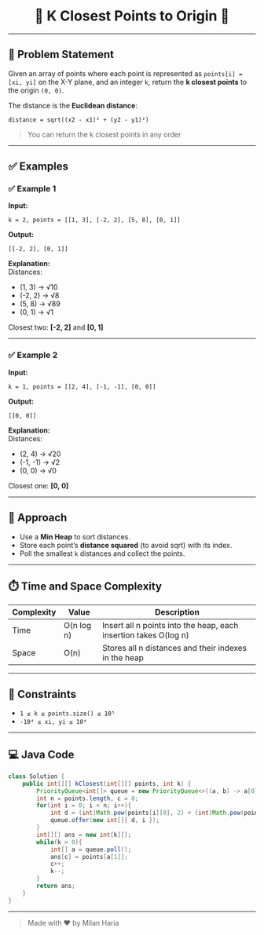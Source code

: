 <h1 align="center">📍 K Closest Points to Origin 📍</h1>

---

## 📝 Problem Statement

Given an array of points where each point is represented as `points[i] = [xi, yi]` on the X-Y plane, and an integer `k`, return the **k closest points** to the origin `(0, 0)`.

The distance is the **Euclidean distance**:
```
distance = sqrt((x2 - x1)² + (y2 - y1)²)
```

> You can return the k closest points in any order

---

## ✅ Examples

### ✅ Example 1

**Input:**  
```
k = 2, points = [[1, 3], [-2, 2], [5, 8], [0, 1]]
```

**Output:**  
```
[[-2, 2], [0, 1]]
```

**Explanation:**  
Distances:  
- (1, 3) → √10  
- (-2, 2) → √8  
- (5, 8) → √89  
- (0, 1) → √1

Closest two: **[-2, 2]** and **[0, 1]**

---

### ✅ Example 2

**Input:**  
```
k = 1, points = [[2, 4], [-1, -1], [0, 0]]
```

**Output:**  
```
[[0, 0]]
```

**Explanation:**  
Distances:  
- (2, 4) → √20  
- (-1, -1) → √2  
- (0, 0) → √0  

Closest one: **[0, 0]**

---

## 🧠 Approach

- Use a **Min Heap** to sort distances.
- Store each point’s **distance squared** (to avoid sqrt) with its index.
- Poll the smallest `k` distances and collect the points.

---

## ⏱️ Time and Space Complexity

| Complexity | Value               | Description                                                     |
|------------|---------------------|-----------------------------------------------------------------|
| Time       | O(n log n)          |Insert all n points into the heap, each insertion takes O(log n) |
| Space      | O(n)                |Stores all n distances and their indexes in the heap             |

---

## 🎯 Constraints

- `1 ≤ k ≤ points.size() ≤ 10⁵`
- `-10⁴ ≤ xi, yi ≤ 10⁴`

---

## 💻 Java Code

```java
class Solution {
    public int[][] kClosest(int[][] points, int k) {
        PriorityQueue<int[]> queue = new PriorityQueue<>((a, b) -> a[0] - b[0]);
        int n = points.length, c = 0;
        for(int i = 0; i < n; i++){
            int d = (int)Math.pow(points[i][0], 2) + (int)Math.pow(points[i][1], 2);
            queue.offer(new int[]{ d, i });
        }
        int[][] ans = new int[k][];
        while(k > 0){
            int[] a = queue.poll();
            ans[c] = points[a[1]];
            c++;
            k--;
        }
        return ans;
    }
}
```

---

> Made with ❤️ by Milan Haria
